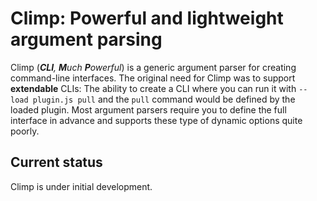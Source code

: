 # Climp: Powerful and lightweight argument parsing

Climp (_**CLI**, **M**uch **P**owerful_) is a generic argument parser for creating command-line interfaces.
The original need for Climp was to support **extendable** CLIs:
The ability to create a CLI where you can run it with `--load plugin.js pull` and the `pull` command would be defined by the loaded plugin.
Most argument parsers require you to define the full interface in advance and supports these type of dynamic options quite poorly.

## Current status

Climp is under initial development.
